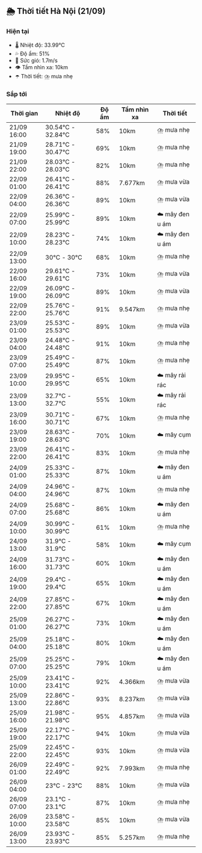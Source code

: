 ## 🌦️ Thời tiết Hà Nội (21/09)

### Hiện tại

- 🌡️ Nhiệt độ: 33.99℃
- 💦 Độ ẩm: 51%
- 💨 Sức gió: 1.7m/s
- 👁️ Tầm nhìn xa: 10km
- ☂️ Thời tiết: ⛈️ mưa nhẹ

### Sắp tới

| Thời gian | Nhiệt độ | Độ ẩm | Tầm nhìn xa | Thời tiết |
| --- | --- | --- | --- | --- |
| 21/09 16:00 | 30.54℃ - 32.84℃ | 58% | 10km | ⛈️ mưa nhẹ |
| 21/09 19:00 | 28.71℃ - 30.47℃ | 69% | 10km | ⛈️ mưa nhẹ |
| 21/09 22:00 | 28.03℃ - 28.03℃ | 82% | 10km | ⛈️ mưa nhẹ |
| 22/09 01:00 | 26.41℃ - 26.41℃ | 88% | 7.677km | ⛈️ mưa vừa |
| 22/09 04:00 | 26.36℃ - 26.36℃ | 89% | 10km | ⛈️ mưa vừa |
| 22/09 07:00 | 25.99℃ - 25.99℃ | 89% | 10km | ☁️ mây đen u ám |
| 22/09 10:00 | 28.23℃ - 28.23℃ | 74% | 10km | ☁️ mây đen u ám |
| 22/09 13:00 | 30℃ - 30℃ | 68% | 10km | ⛈️ mưa nhẹ |
| 22/09 16:00 | 29.61℃ - 29.61℃ | 73% | 10km | ⛈️ mưa vừa |
| 22/09 19:00 | 26.09℃ - 26.09℃ | 89% | 10km | ⛈️ mưa vừa |
| 22/09 22:00 | 25.76℃ - 25.76℃ | 91% | 9.547km | ⛈️ mưa nhẹ |
| 23/09 01:00 | 25.53℃ - 25.53℃ | 89% | 10km | ⛈️ mưa vừa |
| 23/09 04:00 | 24.48℃ - 24.48℃ | 91% | 10km | ⛈️ mưa nhẹ |
| 23/09 07:00 | 25.49℃ - 25.49℃ | 87% | 10km | ⛈️ mưa nhẹ |
| 23/09 10:00 | 29.95℃ - 29.95℃ | 65% | 10km | ☁️ mây rải rác |
| 23/09 13:00 | 32.7℃ - 32.7℃ | 55% | 10km | ☁️ mây rải rác |
| 23/09 16:00 | 30.71℃ - 30.71℃ | 67% | 10km | ⛈️ mưa nhẹ |
| 23/09 19:00 | 28.63℃ - 28.63℃ | 70% | 10km | ☁️ mây cụm |
| 23/09 22:00 | 26.41℃ - 26.41℃ | 83% | 10km | ⛈️ mưa nhẹ |
| 24/09 01:00 | 25.33℃ - 25.33℃ | 87% | 10km | ☁️ mây đen u ám |
| 24/09 04:00 | 24.96℃ - 24.96℃ | 87% | 10km | ⛈️ mưa nhẹ |
| 24/09 07:00 | 25.68℃ - 25.68℃ | 86% | 10km | ☁️ mây đen u ám |
| 24/09 10:00 | 30.99℃ - 30.99℃ | 61% | 10km | ⛈️ mưa nhẹ |
| 24/09 13:00 | 31.9℃ - 31.9℃ | 58% | 10km | ☁️ mây cụm |
| 24/09 16:00 | 31.73℃ - 31.73℃ | 60% | 10km | ☁️ mây đen u ám |
| 24/09 19:00 | 29.4℃ - 29.4℃ | 65% | 10km | ☁️ mây đen u ám |
| 24/09 22:00 | 27.85℃ - 27.85℃ | 67% | 10km | ☁️ mây đen u ám |
| 25/09 01:00 | 26.27℃ - 26.27℃ | 73% | 10km | ☁️ mây đen u ám |
| 25/09 04:00 | 25.18℃ - 25.18℃ | 80% | 10km | ☁️ mây đen u ám |
| 25/09 07:00 | 25.25℃ - 25.25℃ | 79% | 10km | ☁️ mây đen u ám |
| 25/09 10:00 | 23.41℃ - 23.41℃ | 92% | 4.366km | ⛈️ mưa vừa |
| 25/09 13:00 | 22.86℃ - 22.86℃ | 93% | 8.237km | ⛈️ mưa vừa |
| 25/09 16:00 | 21.98℃ - 21.98℃ | 95% | 4.857km | ⛈️ mưa vừa |
| 25/09 19:00 | 22.17℃ - 22.17℃ | 94% | 10km | ⛈️ mưa vừa |
| 25/09 22:00 | 22.45℃ - 22.45℃ | 93% | 10km | ⛈️ mưa vừa |
| 26/09 01:00 | 22.49℃ - 22.49℃ | 92% | 7.993km | ⛈️ mưa nhẹ |
| 26/09 04:00 | 23℃ - 23℃ | 88% | 10km | ⛈️ mưa vừa |
| 26/09 07:00 | 23.1℃ - 23.1℃ | 87% | 10km | ⛈️ mưa nhẹ |
| 26/09 10:00 | 23.58℃ - 23.58℃ | 85% | 10km | ⛈️ mưa vừa |
| 26/09 13:00 | 23.93℃ - 23.93℃ | 85% | 5.257km | ⛈️ mưa nhẹ |
